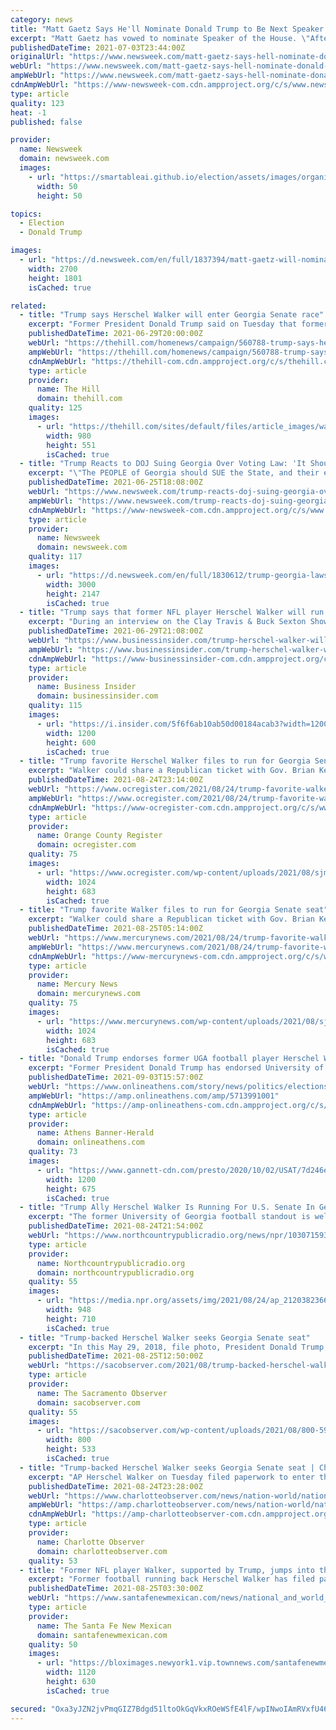 ```yaml
---
category: news
title: "Matt Gaetz Says He'll Nominate Donald Trump to Be Next Speaker of the House"
excerpt: "Matt Gaetz has vowed to nominate Speaker of the House. \"After the next election cycle when we take back the House of Representatives, when we send Nancy Pelosi back to the filth of San Francisco, my commitment to you is that my vote for Speaker of the U."
publishedDateTime: 2021-07-03T23:44:00Z
originalUrl: "https://www.newsweek.com/matt-gaetz-says-hell-nominate-donald-trump-next-speaker-house-1606704"
webUrl: "https://www.newsweek.com/matt-gaetz-says-hell-nominate-donald-trump-next-speaker-house-1606704"
ampWebUrl: "https://www.newsweek.com/matt-gaetz-says-hell-nominate-donald-trump-next-speaker-house-1606704?amp=1"
cdnAmpWebUrl: "https://www-newsweek-com.cdn.ampproject.org/c/s/www.newsweek.com/matt-gaetz-says-hell-nominate-donald-trump-next-speaker-house-1606704?amp=1"
type: article
quality: 123
heat: -1
published: false

provider:
  name: Newsweek
  domain: newsweek.com
  images:
    - url: "https://smartableai.github.io/election/assets/images/organizations/newsweek.com-50x50.jpg"
      width: 50
      height: 50

topics:
  - Election
  - Donald Trump

images:
  - url: "https://d.newsweek.com/en/full/1837394/matt-gaetz-will-nominate-trump-house-speaker.jpg"
    width: 2700
    height: 1801
    isCached: true

related:
  - title: "Trump says Herschel Walker will enter Georgia Senate race"
    excerpt: "Former President Donald Trump said on Tuesday that former NFL player Herschel Walker told him he plans to make a run for the Senate next year."
    publishedDateTime: 2021-06-29T20:00:00Z
    webUrl: "https://thehill.com/homenews/campaign/560788-trump-says-herschel-walker-will-enter-georgia-senate-race"
    ampWebUrl: "https://thehill.com/homenews/campaign/560788-trump-says-herschel-walker-will-enter-georgia-senate-race?amp"
    cdnAmpWebUrl: "https://thehill-com.cdn.ampproject.org/c/s/thehill.com/homenews/campaign/560788-trump-says-herschel-walker-will-enter-georgia-senate-race?amp"
    type: article
    provider:
      name: The Hill
      domain: thehill.com
    quality: 125
    images:
      - url: "https://thehill.com/sites/default/files/article_images/walkerherschel_trumpdonald_092520getty.png"
        width: 980
        height: 551
        isCached: true
  - title: "Trump Reacts to DOJ Suing Georgia Over Voting Law: 'It Should Be the Other Way Around'"
    excerpt: "\"The PEOPLE of Georgia should SUE the State, and their elected officials, for running a CORRUPT AND RIGGED 2020 PRESIDENTIAL ELECTION,\" Trump wrote."
    publishedDateTime: 2021-06-25T18:08:00Z
    webUrl: "https://www.newsweek.com/trump-reacts-doj-suing-georgia-over-voting-law-it-should-other-way-around-1604266"
    ampWebUrl: "https://www.newsweek.com/trump-reacts-doj-suing-georgia-over-voting-law-it-should-other-way-around-1604266?amp=1"
    cdnAmpWebUrl: "https://www-newsweek-com.cdn.ampproject.org/c/s/www.newsweek.com/trump-reacts-doj-suing-georgia-over-voting-law-it-should-other-way-around-1604266?amp=1"
    type: article
    provider:
      name: Newsweek
      domain: newsweek.com
    quality: 117
    images:
      - url: "https://d.newsweek.com/en/full/1830612/trump-georgia-lawsuit-doj.jpg"
        width: 3000
        height: 2147
        isCached: true
  - title: "Trump says that former NFL player Herschel Walker will run in the 2022 Georgia Senate race"
    excerpt: "During an interview on the Clay Travis & Buck Sexton Show, Trump called the University of Georgia standout and 1982 Heisman Trophy winner a \"patriot.\""
    publishedDateTime: 2021-06-29T21:08:00Z
    webUrl: "https://www.businessinsider.com/trump-herschel-walker-will-run-2022-georgia-senate-race-warnock-2021-6"
    ampWebUrl: "https://www.businessinsider.com/trump-herschel-walker-will-run-2022-georgia-senate-race-warnock-2021-6?amp"
    cdnAmpWebUrl: "https://www-businessinsider-com.cdn.ampproject.org/c/s/www.businessinsider.com/trump-herschel-walker-will-run-2022-georgia-senate-race-warnock-2021-6?amp"
    type: article
    provider:
      name: Business Insider
      domain: businessinsider.com
    quality: 115
    images:
      - url: "https://i.insider.com/5f6f6ab10ab50d00184acab3?width=1200&format=jpeg"
        width: 1200
        height: 600
        isCached: true
  - title: "Trump favorite Herschel Walker files to run for Georgia Senate seat"
    excerpt: "Walker could share a Republican ticket with Gov. Brian Kemp, a frequent target of Trump attacks, as Kemp seeks reelection. Trump has vowed vengeance against Kemp, saying he didn’t do enough"
    publishedDateTime: 2021-08-24T23:14:00Z
    webUrl: "https://www.ocregister.com/2021/08/24/trump-favorite-walker-files-to-run-for-georgia-senate-seat/"
    ampWebUrl: "https://www.ocregister.com/2021/08/24/trump-favorite-walker-files-to-run-for-georgia-senate-seat/amp/"
    cdnAmpWebUrl: "https://www-ocregister-com.cdn.ampproject.org/c/s/www.ocregister.com/2021/08/24/trump-favorite-walker-files-to-run-for-georgia-senate-seat/amp/"
    type: article
    provider:
      name: Orange County Register
      domain: ocregister.com
    quality: 75
    images:
      - url: "https://www.ocregister.com/wp-content/uploads/2021/08/sjm-22-Senate-Georgia_87431450.jpg?w=1024&#038;h=683"
        width: 1024
        height: 683
        isCached: true
  - title: "Trump favorite Walker files to run for Georgia Senate seat"
    excerpt: "Walker could share a Republican ticket with Gov. Brian Kemp, a frequent target of Trump attacks, as Kemp seeks reelection. Trump has vowed vengeance against Kemp, saying he didn’t do enough"
    publishedDateTime: 2021-08-25T05:14:00Z
    webUrl: "https://www.mercurynews.com/2021/08/24/trump-favorite-walker-files-to-run-for-georgia-senate-seat/"
    ampWebUrl: "https://www.mercurynews.com/2021/08/24/trump-favorite-walker-files-to-run-for-georgia-senate-seat/amp/"
    cdnAmpWebUrl: "https://www-mercurynews-com.cdn.ampproject.org/c/s/www.mercurynews.com/2021/08/24/trump-favorite-walker-files-to-run-for-georgia-senate-seat/amp/"
    type: article
    provider:
      name: Mercury News
      domain: mercurynews.com
    quality: 75
    images:
      - url: "https://www.mercurynews.com/wp-content/uploads/2021/08/sjm-22-Senate-Georgia_87431450.jpg?w=1024&#038;h=683"
        width: 1024
        height: 683
        isCached: true
  - title: "Donald Trump endorses former UGA football player Herschel Walker for Senate"
    excerpt: "Former President Donald Trump has endorsed University of Georgia football great Herschel Walker for the U.S. Senate."
    publishedDateTime: 2021-09-03T15:57:00Z
    webUrl: "https://www.onlineathens.com/story/news/politics/elections/2021/09/03/donald-trump-endorses-herschel-walker-2022-senate-race-raphael-warnock-georgia/5713991001/"
    ampWebUrl: "https://amp.onlineathens.com/amp/5713991001"
    cdnAmpWebUrl: "https://amp-onlineathens-com.cdn.ampproject.org/c/s/amp.onlineathens.com/amp/5713991001"
    type: article
    provider:
      name: Athens Banner-Herald
      domain: onlineathens.com
    quality: 73
    images:
      - url: "https://www.gannett-cdn.com/presto/2020/10/02/USAT/7d246e52-b87e-4462-8aee-d925b812bc74-TRUMP_POSITIVE_CORONAVIRUS_04.JPG?auto=webp&crop=5248,2952,x210,y1048&format=pjpg&width=1200"
        width: 1200
        height: 675
        isCached: true
  - title: "Trump Ally Herschel Walker Is Running For U.S. Senate In Georgia"
    excerpt: "The former University of Georgia football standout is well known in his native state, but some national Republicans have been wary of Walker's candidacy."
    publishedDateTime: 2021-08-24T21:54:00Z
    webUrl: "https://www.northcountrypublicradio.org/news/npr/1030715933/trump-ally-herschel-walker-is-running-for-u-s-senate-in-georgia"
    type: article
    provider:
      name: Northcountrypublicradio.org
      domain: northcountrypublicradio.org
    quality: 55
    images:
      - url: "https://media.npr.org/assets/img/2021/08/24/ap_21203823668284-7bdddc6d4c2f938a459a130da38b55748c2e27a1.jpg?s=6"
        width: 948
        height: 710
        isCached: true
  - title: "Trump-backed Herschel Walker seeks Georgia Senate seat"
    excerpt: "In this May 29, 2018, file photo, President Donald Trump, left, and his daughter Ivanka Trump, right, watch as former football player Herschel Walker,"
    publishedDateTime: 2021-08-25T12:50:00Z
    webUrl: "https://sacobserver.com/2021/08/trump-backed-herschel-walker-seeks-georgia-senate-seat/"
    type: article
    provider:
      name: The Sacramento Observer
      domain: sacobserver.com
    quality: 55
    images:
      - url: "https://sacobserver.com/wp-content/uploads/2021/08/800-59.jpeg"
        width: 800
        height: 533
        isCached: true
  - title: "Trump-backed Herschel Walker seeks Georgia Senate seat | Charlotte Observer"
    excerpt: "AP Herschel Walker on Tuesday filed paperwork to enter the U.S. Senate race in Georgia after months of speculation, joining other Republicans seeking to unseat Democratic Sen. Raphael Warnock in 2022."
    publishedDateTime: 2021-08-24T23:28:00Z
    webUrl: "https://www.charlotteobserver.com/news/nation-world/national/article253714938.html"
    ampWebUrl: "https://amp.charlotteobserver.com/news/nation-world/national/article253714938.html"
    cdnAmpWebUrl: "https://amp-charlotteobserver-com.cdn.ampproject.org/c/s/amp.charlotteobserver.com/news/nation-world/national/article253714938.html"
    type: article
    provider:
      name: Charlotte Observer
      domain: charlotteobserver.com
    quality: 53
  - title: "Former NFL player Walker, supported by Trump, jumps into the Georgia Senate race"
    excerpt: "Former football running back Herschel Walker has filed paperwork to run for a Georgia Senate seat, challenging freshman Sen. Raphael Warnock, a Democrat, with the backing of former president Donald"
    publishedDateTime: 2021-08-25T03:30:00Z
    webUrl: "https://www.santafenewmexican.com/news/national_and_world_news/former-nfl-player-walker-supported-by-trump-jumps-into-the-georgia-senate-race/article_e4627494-055d-11ec-b628-ef1a9534a41c.html"
    type: article
    provider:
      name: The Santa Fe New Mexican
      domain: santafenewmexican.com
    quality: 50
    images:
      - url: "https://bloximages.newyork1.vip.townnews.com/santafenewmexican.com/content/tncms/assets/v3/editorial/2/49/2495d3f8-055e-11ec-9103-abec48cb4d03/6125c9040eaec.image.jpg?crop=1763%2C992%2C0%2C91&resize=1120%2C630&order=crop%2Cresize"
        width: 1120
        height: 630
        isCached: true

secured: "Oxa3yJZN2jvPmqGIZ7Bdgd51ltoOkGqVkxROeWSfE4lF/wpINwoIAmRVxfU46XADXHHny3aN4tCbb6Gd7W72WuCWlI544L2MFUQrw/LtAmP4YtPIPzUuS1WyZeKZ6ZAWnGAKHvg4OloG0TtI9AYL9pI+z98GQLx4R9vd+yl2XH+cW1xRELH6+cE4Tm44L4B2GJaGt08cXse1kMOPqqHWkAY8BX3H58EW7xslanVjG5mFqBMVqka+FZr8iiotyu6ip0V4rNHLvOmILA3yFHh/679m4Udg00lHqlwV3JgErVTqh1b2aUBD7W6WhNGIdYBD78NI76vPBDIewBTq+GZyU8uw8PniQuFU6CNjJjSMG5c=;olLqiK4cjhFolqihlNwrLg=="
---
```


